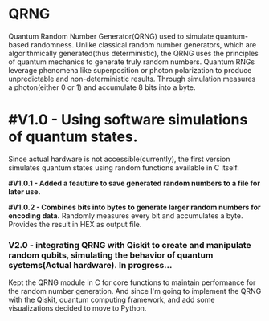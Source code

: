 # QRNG
Quantum Random Number Generator(QRNG) used to simulate quantum-based randomness. Unlike classical random number generators, which are algorithmically generated(thus deterministic), the QRNG uses the principles of quantum mechanics to generate truly random numbers. Quantum RNGs leverage phenomena like superposition or photon polarization to produce unpredictable and non-deterministic results.
Through simulation measures a photon(either 0 or 1) and accumulate 8 bits into a byte. 
# #V1.0 - Using software simulations of quantum states.

Since actual hardware is not accessible(currently), the first version simulates quantum states using random functions available in C itself. 

**#V1.0.1 - Added a feauture to save generated random numbers to a file for later use.**

**#V1.0.2 - Combines bits into bytes to generate larger random numbers for encoding data.** 
Randomly measures every bit and accumulates a byte. Provides the result in HEX as output file.

### V2.0 - integrating QRNG with Qiskit to create and manipulate random qubits, simulating the behavior of quantum systems(Actual hardware). In progress...

Kept the QRNG module in C for core functions to maintain performance for the random number generation. And since I'm going to implement the QRNG with the Qiskit, quantum computing framework, and add some visualizations decided to move to Python. 
